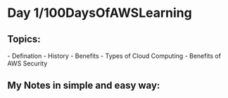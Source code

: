 <h1>Day 1/100DaysOfAWSLearning</h1>


<h2>Topics:</h2>
- Defination
- History
- Benefits
- Types of Cloud Computing
- Benefits of AWS Security

<h2>My Notes in simple and easy way: </h2>
